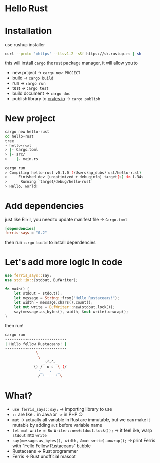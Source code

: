 # Hello Rust

# Installation

use rushup installer

```bash
curl --proto '=https' --tlsv1.2 -sSf https://sh.rustup.rs | sh
```

this will install `cargo` the rust package manager, it will allow you to

- new project → `cargo new PROJECT`
- build → `cargo build`
- run → `cargo run`
- test → `cargo test`
- build document → `cargo doc`
- publish library to [crates.io](http://crates.io) → `cargo publish`

# New project

```bash
cargo new hello-rust
cd hello-rust
tree
> hello-rust
> |- Cargo.toml
> |- src/
>    |- main.rs

cargo run
> Compiling hello-rust v0.1.0 (/Users/ag_dubs/rust/hello-rust)
>     Finished dev [unoptimized + debuginfo] target(s) in 1.34s
>      Running `target/debug/hello-rust`
> Hello, world!
```

# Add dependencies

just like Elixir, you need to update manifest file → `Cargo.toml`

```toml
[dependencies]
ferris-says = "0.2"
```

then run `cargo build` to install dependencies

# Let's add more logic in code

```rust
use ferris_says::say;
use std::io::{stdout, BufWriter};

fn main() {
    let stdout = stdout();
    let message = String::from("Hello Rustaceans!");
    let width = message.chars().count();
    let mut write = BufWriter::new(stdout.lock());
    say(message.as_bytes(), width, &mut write).unwrap();
}
```

then run!

```bash
cargo run
----------------------------
| Hello fellow Rustaceans! |
----------------------------
              \
               \
                 _~^~^~_
             \) /  o o  \ (/
               '_   -   _'
               / '-----' \
```

# What?

- `use ferris_says::say;` → importing library to use
- `::` are like `.` in Java or `->` in PHP :D
- `mut` → actually all variable in Rust are immutable, but we can make it mutable by adding `mut` before variable name
- `let mut write = BufWriter::new(stdout.lock());` → it feel like, warp `stdout` into `write`
- `say(message.as_bytes(), width, &mut write).unwrap();` → print Ferris with "Hello Fellow Rustaceans" bubble
- Rustaceans → Rust programmer
- Ferris → Rust unofficial mascot

